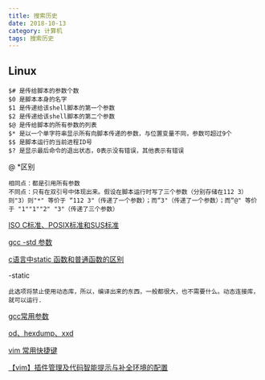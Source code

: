 ```yaml
---
title: 搜索历史
date: 2018-10-13
category: 计算机
tags: 搜索历史
---
```

Linux
---

	$# 是传给脚本的参数个数
	$0 是脚本本身的名字
	$1 是传递给该shell脚本的第一个参数
	$2 是传递给该shell脚本的第二个参数
	$@ 是传给脚本的所有参数的列表
	$* 是以一个单字符串显示所有向脚本传递的参数，与位置变量不同，参数可超过9个
	$$ 是脚本运行的当前进程ID号
	$? 是显示最后命令的退出状态，0表示没有错误，其他表示有错误

@ *区别

	相同点：都是引用所有参数
	不同点：只有在双引号中体现出来。假设在脚本运行时写了三个参数（分别存储在112 3）则"3）则"*" 等价于 “112 3"（传递了一个参数）；而“3"（传递了一个参数）；而“@" 等价于 "1""1""2" "3"（传递了三个参数）

[ISO C标准、POSIX标准和SUS标准](https://blog.csdn.net/zterrorblade/article/details/72958072)

[gcc -std 参数](https://blog.csdn.net/x356982611/article/details/73222651)

[c语言中static 函数和普通函数的区别](https://bbs.csdn.net/topics/350238100)

-static  

	此选项将禁止使用动态库，所以，编译出来的东西，一般都很大，也不需要什么。动态连接库，就可以运行.
[gcc常用参数](https://www.cnblogs.com/zhangsir6/articles/2956798.html)  

[od、hexdump、xxd](https://blog.csdn.net/freeking101/article/details/78182731)

[vim 常用快捷键](http://www.cnblogs.com/tianyajuanke/archive/2012/04/25/2470002.html)

[【vim】插件管理及代码智能提示与补全环境的配置](https://www.cnblogs.com/zzqcn/p/4660615.html)